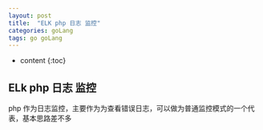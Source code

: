 ```yaml
---
layout: post
title:  "ELK php 日志 监控"
categories: goLang
tags: go goLang
---
```


* content
{:toc}

## ELk php 日志 监控
php 作为日志监控，主要作为为查看错误日志，可以做为普通监控模式的一个代表，基本思路差不多


